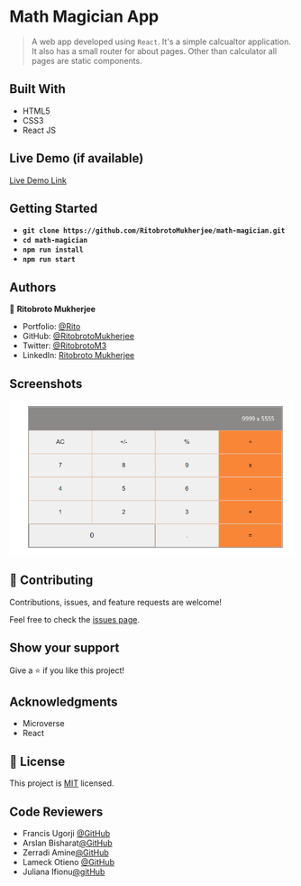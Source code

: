 # Math Magician App 

> A web app developed using `React`. It's a simple calcualtor application. It also has a small router for about pages. Other than calculator all pages are static components.


## Built With

- HTML5
- CSS3
- React JS

## Live Demo (if available)

[Live Demo Link](https://react-calculator-web.herokuapp.com/)


## Getting Started

- **`git clone https://github.com/RitobrotoMukherjee/math-magician.git`**
- **`cd math-magician`**
- **`npm run install`**
- **`npm run start`**

## Authors

👤 **Ritobroto Mukherjee**

- Portfolio: [@Rito](https://ritobrotomukherjee.github.io/Work-Portfolio/)
- GitHub: [@RitobrotoMukherjee](https://github.com/RitobrotoMukherjee)
- Twitter: [@RitobrotoM3](https://twitter.com/RitobrotoM3)
- LinkedIn: [Ritobroto Mukherjee](https://www.linkedin.com/in/ritobroto-mukherjee-519148ba/)

## Screenshots

![only calculator](./screenshots/secondCalc.PNG)

## 🤝 Contributing

Contributions, issues, and feature requests are welcome!

Feel free to check the [issues page](../../issues/).

## Show your support

Give a ⭐️ if you like this project!

## Acknowledgments

- Microverse
- React

## 📝 License

This project is [MIT](./MIT.md) licensed.

## Code Reviewers
- Francis Ugorji [@GitHub](https://github.com/Gambit142)
- Arslan Bisharat[@GitHub](https://github.com/arslanbisharat)
- Zerradi Amine[@GitHub](https://github.com/dasileker)
- Lameck Otieno [@GitHub](https://github.com/Lameck1)
- Juliana Ifionu[@gitHub](https://github.com/julie-ify)
